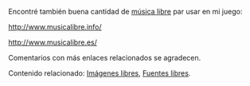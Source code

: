 <html><body><p>Encontré también buena cantidad de <a href="http://es.wikipedia.org/wiki/M%C3%BAsica_libre" title="Free Music" target="_blank">música libre</a> par usar en mi juego:

</p><p align="left"><a href="http://www.musicalibre.info/" title="Free Music" target="_blank">http://www.musicalibre.info/</a></p>

<a href="http://www.musicalibre.es/" title="Free Music" target="_blank">http://www.musicalibre.es/</a>



Comentarios con más enlaces relacionados se agradecen.



Contenido relacionado: <a href="http://www.juanjoconti.com.ar/2007/11/22/really-free-images/" title="Free Images" target="_blank">Imágenes libres</a>, <a href="http://www.juanjoconti.com.ar/2007/11/22/free-fonts/" title="Free Fonts" target="_blank">Fuentes libres</a>.</body></html>